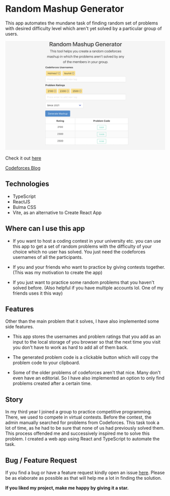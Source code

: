 # Random Mashup Generator

This app automates the mundane task of finding random set of problems with desired difficulty level which aren't yet solved by a particular group of users.

![Image](/images/generator.png)

Check it out [here](https://randommashupgenerator.netlify.app/)
 
[Codeforces Blog](https://codeforces.com/blog/entry/92696)

## Technologies

* TypeScript
* ReactJS
* Bulma CSS
* Vite, as an alternative to Create React App

## Where can I use this app

* If you want to host a coding contest in your university etc. you can use this app to get a set of random problems with the difficulty of your choice which no user has solved. You just need the codeforces usernames of all the participants.

* If you and your friends who want to practice by giving contests together. (This was my motivation to create the app)

* If you just want to practice some random problems that you haven't solved before. (Also helpful if you have multiple accounts lol. One of my friends uses it this way)

## Features

Other than the main problem that it solves, I have also implemented some side features.

* This app stores the usernames and problem ratings that you add as an input to the local storage of you browser so that the next time you visit you don't have to work as hard to add all of them back.

* The generated problem code is a clickable button which will copy the problem code to your clipboard.

* Some of the older problems of codeforces aren't that nice. Many don't even have an editorial. So I have also implemented an option to only find problems created after a certain time.

## Story

In my third year I joined a group to practice competitive programming. There, we used to compete in virtual contests. Before the contest, the admin manually searched for problems from Codeforces. This task took a lot of time, as he had to be sure that none of us had previously solved them. This process offended me and successively inspired me to solve this problem. I created a web app using React and TypeScript to automate the task.

## Bug / Feature Request
If you find a bug or have a feature request kindly open an issue [here](https://github.com/Holmes7/Random-Mashup-Generator/issues/new). Please be as elaborate as possible as that will help me a lot in finding the solution.

**If you liked my project, make me happy by giving it a star.**
